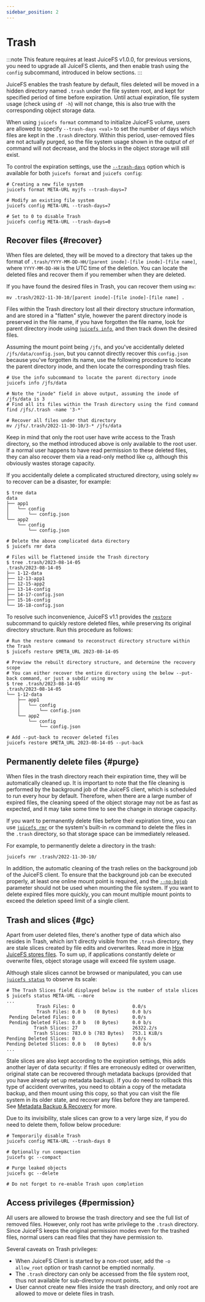 ```yaml
---
sidebar_position: 2
---
```

# Trash

:::note
This feature requires at least JuiceFS v1.0.0, for previous versions, you need to upgrade all JuiceFS clients, and then enable trash using the `config` subcommand, introduced in below sections.
:::

JuiceFS enables the trash feature by default, files deleted will be moved in a hidden directory named `.trash` under the file system root, and kept for specified period of time before expiration. Until actual expiration, file system usage (check using `df -h`) will not change, this is also true with the corresponding object storage data.

When using `juicefs format` command to initialize JuiceFS volume, users are allowed to specify `--trash-days <val>` to set the number of days which files are kept in the `.trash` directory. Within this period, user-removed files are not actually purged, so the file system usage shown in the output of `df` command will not decrease, and the blocks in the object storage will still exist.

To control the expiration settings, use the [`--trash-days`](../reference/command_reference.md#format) option which is available for both `juicefs format` and `juicefs config`:

```shell
# Creating a new file system
juicefs format META-URL myjfs --trash-days=7

# Modify an existing file system
juicefs config META-URL --trash-days=7

# Set to 0 to disable Trash
juicefs config META-URL --trash-days=0
```

## Recover files {#recover}

When files are deleted, they will be moved to a directory that takes up the format of `.trash/YYYY-MM-DD-HH/[parent inode]-[file inode]-[file name]`, where `YYYY-MM-DD-HH` is the UTC time of the deletion. You can locate the deleted files and recover them if you remember when they are deleted.

If you have found the desired files in Trash, you can recover them using `mv`:

```shells
mv .trash/2022-11-30-10/[parent inode]-[file inode]-[file name] .
```

Files within the Trash directory lost all their directory structure information, and are stored in a "flatten" style, however the parent directory inode is preserved in the file name, if you have forgotten the file name, look for parent directory inode using [`juicefs info`](../reference/command_reference.md#info), and then track down the desired files.

Assuming the mount point being `/jfs`, and you've accidentally deleted `/jfs/data/config.json`, but you cannot directly recover this `config.json` because you've forgotten its name, use the following procedure to locate the parent directory inode, and then locate the corresponding trash files.

```shell
# Use the info subcommand to locate the parent directory inode
juicefs info /jfs/data

# Note the "inode" field in above output, assuming the inode of /jfs/data is 3
# Find all its files within the Trash directory using the find command
find /jfs/.trash -name '3-*'

# Recover all files under that directory
mv /jfs/.trash/2022-11-30-10/3-* /jfs/data
```

Keep in mind that only the root user have write access to the Trash directory, so the method introduced above is only available to the root user. If a normal user happens to have read permission to these deleted files, they can also recover them via a read-only method like `cp`, although this obviously wastes storage capacity.

If you accidentally delete a complicated structured directory, using solely `mv` to recover can be a disaster, for example:

```shell
$ tree data
data
├── app1
│   └── config
│       └── config.json
└── app2
    └── config
        └── config.json

# Delete the above complicated data directory
$ juicefs rmr data

# Files will be flattened inside the Trash directory
$ tree .trash/2023-08-14-05
.trash/2023-08-14-05
├── 1-12-data
├── 12-13-app1
├── 12-15-app2
├── 13-14-config
├── 14-17-config.json
├── 15-16-config
└── 16-18-config.json
```

To resolve such inconvenience, JuiceFS v1.1 provides the [`restore`](../reference/command_reference.md#restore) subcommand to quickly restore deleted files, while preserving its original directory structure. Run this procedure as follows:

```shell
# Run the restore command to reconstruct directory structure within the Trash
$ juicefs restore $META_URL 2023-08-14-05

# Preview the rebuilt directory structure, and determine the recovery scope
# You can either recover the entire directory using the below --put-back command, or just a subdir using mv
$ tree .trash/2023-08-14-05
.trash/2023-08-14-05
└── 1-12-data
    ├── app1
    │   └── config
    │       └── config.json
    └── app2
        └── config
            └── config.json

# Add --put-back to recover deleted files
juicefs restore $META_URL 2023-08-14-05 --put-back
```

## Permanently delete files {#purge}

When files in the trash directory reach their expiration time, they will be automatically cleaned up. It is important to note that the file cleaning is performed by the background job of the JuiceFS client, which is scheduled to run every hour by default. Therefore, when there are a large number of expired files, the cleaning speed of the object storage may not be as fast as expected, and it may take some time to see the change in storage capacity.

If you want to permanently delete files before their expiration time, you can use [`juicefs rmr`](../reference/command_reference.md#rmr) or the system's built-in `rm` command to delete the files in the `.trash` directory, so that storage space can be immediately released.

For example, to permanently delete a directory in the trash:

```shell
juicefs rmr .trash/2022-11-30-10/
```

In addition, the automatic cleaning of the trash relies on the background job of the JuiceFS client. To ensure that the background job can be executed properly, at least one online mount point is required, and the [`--no-bgjob`](../reference/command_reference.md#mount) parameter should not be used when mounting the file system. If you want to delete expired files more quickly, you can mount multiple mount points to exceed the deletion speed limit of a single client.

## Trash and slices {#gc}

Apart from user deleted files, there's another type of data which also resides in Trash, which isn't directly visible from the `.trash` directory, they are stale slices created by file edits and overwrites. Read more in [How JuiceFS stores files](../introduction/architecture.md#how-juicefs-store-files). To sum up, if applications constantly delete or overwrite files, object storage usage will exceed file system usage.

Although stale slices cannot be browsed or manipulated, you can use [`juicefs status`](../reference/command_reference.md#status) to observe its scale:

```shell
# The Trash Slices field displayed below is the number of stale slices
$ juicefs status META-URL --more
...
           Trash Files: 0                     0.0/s
           Trash Files: 0.0 b   (0 Bytes)     0.0 b/s
 Pending Deleted Files: 0                     0.0/s
 Pending Deleted Files: 0.0 b   (0 Bytes)     0.0 b/s
          Trash Slices: 27                    26322.2/s
          Trash Slices: 783.0 b (783 Bytes)   753.1 KiB/s
Pending Deleted Slices: 0                     0.0/s
Pending Deleted Slices: 0.0 b   (0 Bytes)     0.0 b/s
...
```

Stale slices are also kept according to the expiration settings, this adds another layer of data security: if files are erroneously edited or overwritten, original state can be recovered through metadata backups (provided that you have already set up metadata backup). If you do need to rollback this type of accident overwrites, you need to obtain a copy of the metadata backup, and then mount using this copy, so that you can visit the file system in its older state, and recover any files before they are tampered. See [Metadata Backup & Recovery](../administration/metadata_dump_load.md) for more.

Due to its invisibility, stale slices can grow to a very large size, if you do need to delete them, follow below procedure:

```shell
# Temporarily disable Trash
juicefs config META-URL --trash-days 0

# Optionally run compaction
juicefs gc --compact

# Purge leaked objects
juicefs gc --delete

# Do not forget to re-enable Trash upon completion
```

## Access privileges {#permission}

All users are allowed to browse the trash directory and see the full list of removed files. However, only root has write privilege to the `.trash` directory. Since JuiceFS keeps the original permission modes even for the trashed files, normal users can read files that they have permission to.

Several caveats on Trash privileges:

* When JuiceFS Client is started by a non-root user, add the `-o allow_root` option or trash cannot be emptied normally.
* The `.trash` directory can only be accessed from the file system root, thus not available for sub-directory mount points.
* User cannot create new files inside the trash directory, and only root are allowed to move or delete files in trash.

